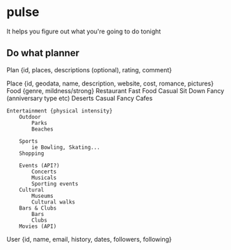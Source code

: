 pulse
=====

It helps you figure out what you&#39;re going to do tonight

Do what planner
---------------

Plan {id, places, descriptions (optional), rating, comment}

Place {id, geodata, name, description, website, cost, romance, pictures}
  Food {genre, mildness/strong}
		Restaurant
			Fast Food
			Casual Sit Down
			Fancy (anniversary type etc)
		Deserts
			Casual
			Fancy
		Cafes
			
	Entertainment {physical intensity}
		Outdoor
			Parks
			Beaches
		
		Sports
			ie Bowling, Skating...
		Shopping
		
		Events (API?)
			Concerts
			Musicals
			Sporting events
		Cultural
			Museums
			Cultural walks		
		Bars & Clubs
			Bars
			Clubs
		Movies (API)
			
User {id, name, email, history, dates, followers, following}

